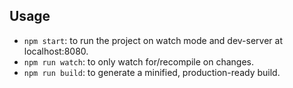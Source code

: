 ## Usage
* `npm start`: to run the project on watch mode and dev-server at localhost:8080.
* `npm run watch`: to only watch for/recompile on changes.
* `npm run build`: to generate a minified, production-ready build.
